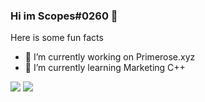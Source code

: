 ### Hi im Scopes#0260 👋



Here is some fun facts 

- 🔭 I’m currently working on Primerose.xyz 
- 🌱 I’m currently learning Marketing C++


<img src="https://github-readme-stats.vercel.app/api?username=XINDK&&show_icons=true&title_color=ffffff&icon_color=bb2acf&text_color=daf7dc&bg_color=151515">
<img src=https://github-readme-stats.vercel.app/api/top-langs/?username=XINDK&layout=compact">
